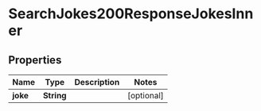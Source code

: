 

# SearchJokes200ResponseJokesInner

## Properties

Name | Type | Description | Notes
------------ | ------------- | ------------- | -------------
**joke** | **String** |  |  [optional]




